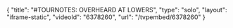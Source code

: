 {
    "title": "#TOURNOTES: OVERHEARD AT LOWERS",
    "type": "solo",
    "layout": "iframe-static",
    "videoId": "6378260",
    "url": "\/tvpembed\/6378260"
}